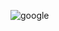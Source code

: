![google](https://github.com/Junaidkhan1241/Project_Not_Responsive/assets/165429906/88e9df9d-9b8d-4912-8fbe-385ec01a6101)
